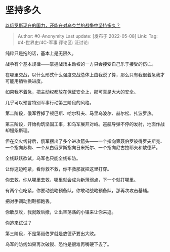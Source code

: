 # 坚持多久
[以俄罗斯现在的国力，还能在对乌克兰的战争中坚持多久？](https://www.zhihu.com/question/526458825/answer/2476227459)

> Author: #0-Anonymity
> Last update: [发布于 2022-05-08]
> Link:
> Tag: #4-世界史/4C-军事
> 评论区:
> 泛讨论:

纯粹只是拖的话，基本上是无限久。

战争有个基本规律——掌握战场主动权的一方只会接受自己乐于接受的伤亡。

在哪里交战，以什么形式什么强度交战总体上由我说了算，那么只有我很着急我才可能用牺牲换进度。

如果我不着急，把主动权都放在保证安全上，那可真是大大的安全。

几乎可以预言特别军事行动第三阶段的风格。

第二阶段，俄军吞掉了顿巴斯、哈尔科夫、马里乌波尔、赫尔松、扎波罗热。

第三阶段，开始构筑坚固工事，和乌军展开对峙。巡航导弹不停的发射，地面作战却慢条斯理。

但在交火线背后，俄军摆出了多个进攻箭头——一个指向第聂伯罗彼得罗夫斯克、一个指向苏梅、一个从白俄罗斯指向日米托尔、一个指向尼古拉耶夫和敖德萨。

全线跃跃欲试，乌军也只能全线布防。

让你这边吃紧，看你救不救，你不救那就把这里打穿。

你去救，你从哪里去救，哪里就会成为新薄弱点，下一个就打哪里。

有两个点吃紧，你要动战略预备队，你敢动战略预备队，那再次攻击基辅。

把对手调动到鞋都跑丢。

你敢反攻，我就敢后撤，让出空荡荡的小镇来让你来追。

你追来试试？

第三阶段，不是第聂伯罗就是敖德萨要出大败。

乌军的防线如果再次破裂、恐怕是很难再嘴硬下去了。
